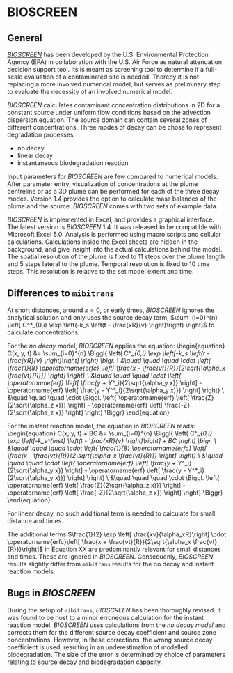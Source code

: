 # BIOSCREEN

## General
[*BIOSCREEN*](https://www.epa.gov/water-research/bioscreen-natural-attenuation-decision-support-system) has been developed by the U.S. Environmental Protection Agency (EPA) in collaboration with the U.S. Air Force as natural attenuation decision support tool. Its is meant as screening tool to determine if a full-scale evaluation of a contaminated site is needed. Thereby it is not replacing a more involved numerical model, but serves as preliminary step to evaluate the necessity of an involved numerical model. 

*BIOSCREEN* calculates contaminant concentration distributions in 2D for a constant source under uniform flow conditions based on the advection dispersion equation. The source domain can contain several zones of different concentrations. Three modes of decay can be chose to represent degradation processes:
* no decay
* linear decay
* instantaneous biodegradation reaction

Input parameters for *BIOSCREEN* are few compared to numerical models. After parameter entry, visualization of concentrations at the plume centreline or as a 3D plume can be performed for each of the three decay modes. Version 1.4 provides the option to calculate mass balances of the plume and the source. *BIOSCREEN* comes with two sets of example data.

*BIOSCREEN* is implemented in Excel, and provides a graphical interface. The latest version is *BIOSCREEN* 1.4. It was released to be compatible with Microsoft Excel 5.0. Analysis is performed using macro scripts and cellular calculations. Calculations inside the Excel sheets are hidden in the background, and give insight into the actual calculations behind the model.
The spatial resolution of the plume is fixed to 11 steps over the plume length and 5 steps lateral to the plume. Temporal resolution is fixed to 10 time steps. This resolution is relative to the set model extent and time.

## Differences to `mibitrans`

At short distances, around $x=0$, or early times, *BIOSCREEN* ignores the analytical solution and only uses the source decay term, $\sum_{i=0}^{n} \left[  C^*_{0,i} \exp \left(-k_s \left(t - \frac{xR}{v} \right)\right) \right]$ to calculate concentrations. 

For the *no decay* model, *BIOSCREEN* applies the equation:
\begin{equation}
    C(x, y, t) &= \sum_{i=0}^{n} \Biggl\{ \left( C^*_{0,i} \exp \left[-k_s \left(t - \frac{xR}{v} \right)\right] \right) \bigr. \\
    &\quad \quad \quad \cdot \left\{ \frac{1}{8} \operatorname{erfc} \left[ \frac{x - \frac{vt}{R}}{2\sqrt{\alpha_x \frac{vt}{R}}} \right] \right\}  \\
    &\quad \quad \quad \cdot \left\{ \operatorname{erf} \left[ \frac{y + Y^*_i}{2\sqrt{\alpha_y x}} \right] - \operatorname{erf} \left[ \frac{y - Y^*_i}{2\sqrt{\alpha_y x)}} \right] \right\} \\
    &\quad \quad \quad \cdot \Biggl. \left\{ \operatorname{erf} \left[ \frac{Z}{2\sqrt{\alpha_z x)}} \right] - \operatorname{erf} \left[ \frac{-Z}{2\sqrt{\alpha_z x}} \right] \right\} \Biggr\}
\end{equation}

For the instant reaction model, the equation in *BIOSCREEN* reads:
\begin{equation}
    C(x, y, t) + BC &= \sum_{i=0}^{n} \Biggl\{ \left( C^*_{0,i} \exp \left[-k_s^{inst} \left(t - \frac{xR}{v} \right)\right] + BC \right) \bigr. \\
    &\quad \quad \quad \cdot \left\{ \frac{1}{8} \operatorname{erfc} \left[ \frac{x - \frac{vt}{R}}{2\sqrt{\alpha_x \frac{vt}{R}}} \right] \right\}  \\
    &\quad \quad \quad \cdot \left\{ \operatorname{erf} \left[ \frac{y + Y^*_i}{2\sqrt{\alpha_y x}} \right] - \operatorname{erf} \left[ \frac{y - Y^*_i}{2\sqrt{\alpha_y x)}} \right] \right\} \\
    &\quad \quad \quad \cdot \Biggl. \left\{ \operatorname{erf} \left[ \frac{Z}{2\sqrt{\alpha_z x)}} \right] - \operatorname{erf} \left[ \frac{-Z}{2\sqrt{\alpha_z x}} \right] \right\} \Biggr\} 
\end{equation}

For linear decay, no such additional term is needed to calculate for small distance and times. 

The additional terms $\frac{1}{2} \exp \left[ \frac{xv}{\alpha_xR}\right] \cdot \operatorname{erfc}\left[ \frac{x + \frac{vt}{R}}{2\sqrt{\alpha_x \frac{vt}{R}}}\right]$ in Equation XX are predominantly relevant for small distances and times. These are ignored in *BIOSCREEN*. Consequenly, *BIOSCREEN* results slightly differ from `mibitrans` results for the no decay and instant reaction models. 

## Bugs in *BIOSCREEN*

During the setup of `mibitrans`, *BIOSCREEN* has been thoroughly revised. It was found to be host to a minor erroneous calculation for the instant reaction model. *BIOSCREEN* uses calculations from the *no decay model* and corrects them for the different source decay coefficient and source zone concentrations. However, in these corrections, the wrong source decay coefficient is used, resulting in an underestimation of modelled biodegradation. The size of the error is determined by choice of parameters relating to source decay and biodegradation capacity. 

